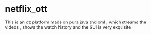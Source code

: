 # netflix_ott
This is an ott platform made on pura java and xml , which streams the videos , shows the watch history and the GUI is very exquisite
